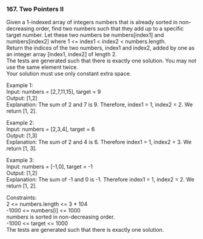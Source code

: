 <h3>167. Two Pointers II</h3>

Given a 1-indexed array of integers numbers that is already sorted in non-decreasing order, find two numbers such that they add up to a specific target number. Let these two numbers be numbers[index1] and numbers[index2] where 1 <= index1 < index2 < numbers.length.  
Return the indices of the two numbers, index1 and index2, added by one as an integer array [index1, index2] of length 2.  
The tests are generated such that there is exactly one solution. You may not use the same element twice.  
Your solution must use only constant extra space.  

Example 1:  
Input: numbers = [2,7,11,15], target = 9  
Output: [1,2]  
Explanation: The sum of 2 and 7 is 9. Therefore, index1 = 1, index2 = 2. We return [1, 2].

Example 2:  
Input: numbers = [2,3,4], target = 6  
Output: [1,3]  
Explanation: The sum of 2 and 4 is 6. Therefore index1 = 1, index2 = 3. We return [1, 3].  

Example 3:  
Input: numbers = [-1,0], target = -1  
Output: [1,2]  
Explanation: The sum of -1 and 0 is -1. Therefore index1 = 1, index2 = 2. We return [1, 2].  
 
Constraints:  
2 <= numbers.length <= 3 * 104  
-1000 <= numbers[i] <= 1000  
numbers is sorted in non-decreasing order.  
-1000 <= target <= 1000  
The tests are generated such that there is exactly one solution.
